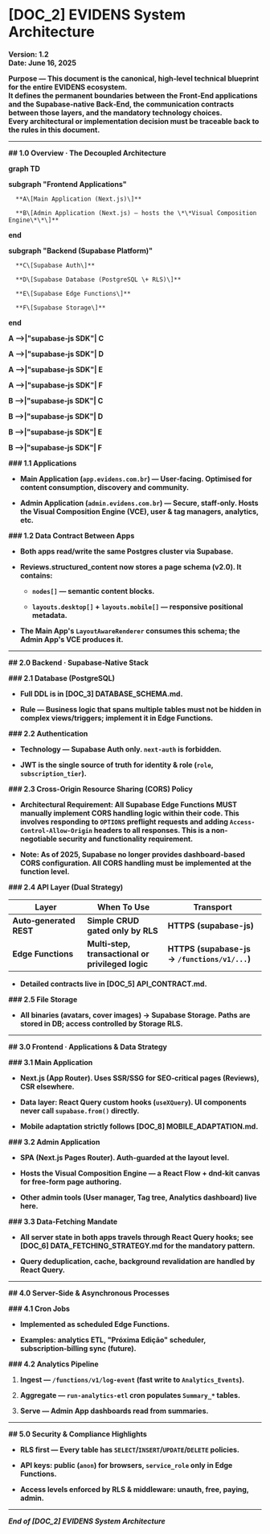 
# **\[DOC\_2\] EVIDENS System Architecture**

**Version: 1.2**  
 **Date: June 16, 2025**

**Purpose — This document is the canonical, high‑level technical blueprint for the entire EVIDENS ecosystem.**  
 **It defines the permanent boundaries between the Front‑End applications and the Supabase‑native Back‑End, the communication contracts between those layers, and the mandatory technology choices.**  
 **Every architectural or implementation decision must be traceable back to the rules in this document.**

---

**\#\# 1.0 Overview · The Decoupled Architecture**

**graph TD**

  **subgraph "Frontend Applications"**

      **A\[Main Application (Next.js)\]**

      **B\[Admin Application (Next.js) – hosts the \*\*Visual Composition Engine\*\*\]**

  **end**

  **subgraph "Backend (Supabase Platform)"**

      **C\[Supabase Auth\]**

      **D\[Supabase Database (PostgreSQL \+ RLS)\]**

      **E\[Supabase Edge Functions\]**

      **F\[Supabase Storage\]**

  **end**

  **A \--\>|"supabase‑js SDK"| C**

  **A \--\>|"supabase‑js SDK"| D**

  **A \--\>|"supabase‑js SDK"| E**

  **A \--\>|"supabase‑js SDK"| F**

  **B \--\>|"supabase‑js SDK"| C**

  **B \--\>|"supabase‑js SDK"| D**

  **B \--\>|"supabase‑js SDK"| E**

  **B \--\>|"supabase‑js SDK"| F**

**\#\#\# 1.1 Applications**

* **Main Application (`app.evidens.com.br`) — User‑facing. Optimised for content consumption, discovery and community.**

* **Admin Application (`admin.evidens.com.br`) — Secure, staff‑only. Hosts the Visual Composition Engine (VCE), user & tag managers, analytics, etc.**

**\#\#\# 1.2 Data Contract Between Apps**

* **Both apps read/write the same Postgres cluster via Supabase.**

* **Reviews.structured\_content now stores a page schema (v2.0). It contains:**

  * **`nodes[]` — semantic content blocks.**

  * **`layouts.desktop[]` \+ `layouts.mobile[]` — responsive positional metadata.**

* **The Main App's `LayoutAwareRenderer` consumes this schema; the Admin App's VCE produces it.**

---

**\#\# 2.0 Backend · Supabase‑Native Stack**

**\#\#\# 2.1 Database (PostgreSQL)**

* **Full DDL is in \[DOC\_3\] DATABASE\_SCHEMA.md.**

* **Rule — Business logic that spans multiple tables must not be hidden in complex views/triggers; implement it in Edge Functions.**

**\#\#\# 2.2 Authentication**

* **Technology — Supabase Auth only. `next-auth` is forbidden.**

* **JWT is the single source of truth for identity & role (`role`, `subscription_tier`).**

**\#\#\# 2.3 Cross-Origin Resource Sharing (CORS) Policy**

* **Architectural Requirement: All Supabase Edge Functions MUST manually implement CORS handling logic within their code. This involves responding to `OPTIONS` preflight requests and adding `Access-Control-Allow-Origin` headers to all responses. This is a non-negotiable security and functionality requirement.**

* **Note: As of 2025, Supabase no longer provides dashboard-based CORS configuration. All CORS handling must be implemented at the function level.**

**\#\#\# 2.4 API Layer (Dual Strategy)**

| Layer | When To Use | Transport |
| ----- | ----- | ----- |
| **Auto‑generated REST** | **Simple CRUD gated only by RLS** | **HTTPS (supabase-js)** |
| **Edge Functions** | **Multi‑step, transactional or privileged logic** | **HTTPS (supabase-js → `/functions/v1/...`)** |

*   
  **Detailed contracts live in \[DOC\_5\] API\_CONTRACT.md.**

**\#\#\# 2.5 File Storage**

* **All binaries (avatars, cover images) → Supabase Storage. Paths are stored in DB; access controlled by Storage RLS.**

---

**\#\# 3.0 Frontend · Applications & Data Strategy**

**\#\#\# 3.1 Main Application**

* **Next.js (App Router). Uses SSR/SSG for SEO‑critical pages (Reviews), CSR elsewhere.**

* **Data layer: React Query custom hooks (`useXQuery`). UI components never call `supabase.from()` directly.**

* **Mobile adaptation strictly follows \[DOC\_8\] MOBILE\_ADAPTATION.md.**

**\#\#\# 3.2 Admin Application**

* **SPA (Next.js Pages Router). Auth‑guarded at the layout level.**

* **Hosts the Visual Composition Engine — a React Flow \+ dnd‑kit canvas for free‑form page authoring.**

* **Other admin tools (User manager, Tag tree, Analytics dashboard) live here.**

**\#\#\# 3.3 Data‑Fetching Mandate**

* **All server state in both apps travels through React Query hooks; see \[DOC\_6\] DATA\_FETCHING\_STRATEGY.md for the mandatory pattern.**

* **Query deduplication, cache, background revalidation are handled by React Query.**

---

**\#\# 4.0 Server‑Side & Asynchronous Processes**

**\#\#\# 4.1 Cron Jobs**

* **Implemented as scheduled Edge Functions.**

* **Examples: analytics ETL, "Próxima Edição" scheduler, subscription‑billing sync (future).**

**\#\#\# 4.2 Analytics Pipeline**

1. **Ingest — `/functions/v1/log-event` (fast write to `Analytics_Events`).**

2. **Aggregate — `run-analytics-etl` cron populates `Summary_*` tables.**

3. **Serve — Admin App dashboards read from summaries.**

---

**\#\# 5.0 Security & Compliance Highlights**

* **RLS first — Every table has `SELECT`/`INSERT`/`UPDATE`/`DELETE` policies.**

* **API keys: public (`anon`) for browsers, `service_role` only in Edge Functions.**

* **Access levels enforced by RLS & middleware: unauth, free, paying, admin.**

---

***End of \[DOC\_2\] EVIDENS System Architecture***
